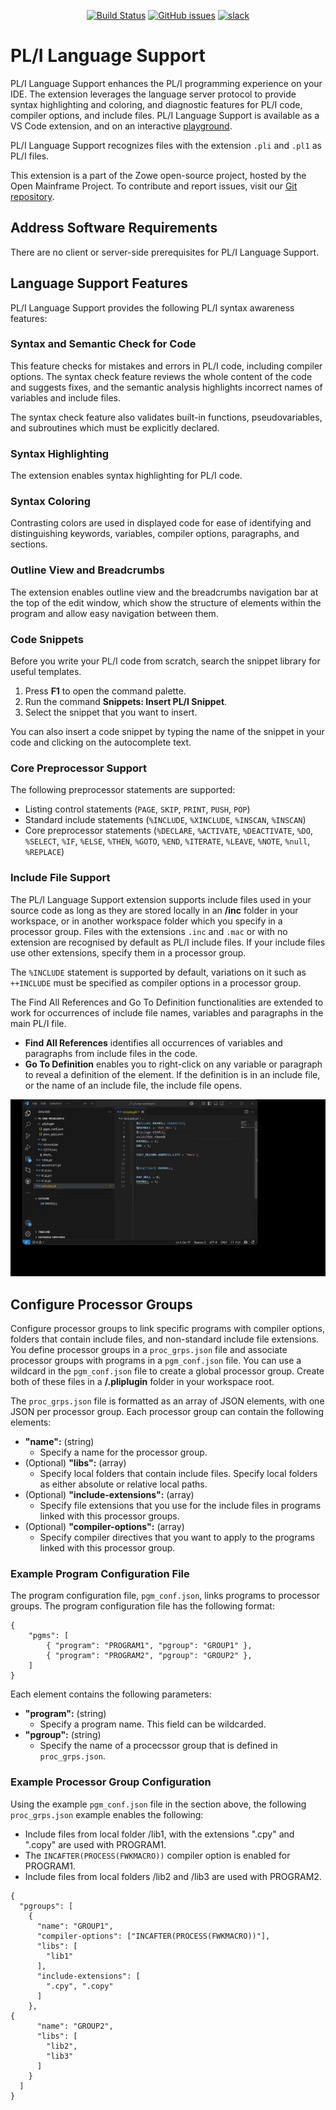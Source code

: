 <div id="header" align="center">

[![Build Status](https://github.com/zowe/zowe-pli-language-support/actions/workflows/build.yml/badge.svg)](https://github.com/zowe/zowe-pli-language-support/actions/workflows/build.yml)
[![GitHub issues](https://img.shields.io/github/issues-raw/zowe/zowe-pli-language-support)](https://github.com/zowe/zowe-pli-language-support/issues)
[![slack](https://img.shields.io/badge/chat-on%20Slack-blue)](https://join.slack.com/t/che4z/shared_invite/zt-37ewynplx-wCoabaIDxN6Ofm4_XBinZA)

</div>

# PL/I Language Support

PL/I Language Support enhances the PL/I programming experience on your IDE. The extension leverages the language server protocol to provide syntax highlighting and coloring, and diagnostic features for PL/I code, compiler options, and include files. PL/I Language Support is available as a VS Code extension, and on an interactive [playground](https://zowe.github.io/zowe-pli-language-support/).

PL/I Language Support recognizes files with the extension `.pli` and `.pl1` as PL/I files.

This extension is a part of the Zowe open-source project, hosted by the Open Mainframe Project. To contribute and report issues, visit our [Git repository](https://github.com/zowe/zowe-pli-language-support).


## Address Software Requirements
    
There are no client or server-side prerequisites for PL/I Language Support.

## Language Support Features

PL/I Language Support provides the following PL/I syntax awareness features:

### Syntax and Semantic Check for Code
This feature checks for mistakes and errors in PL/I code, including compiler options. The syntax check feature reviews the whole content of the code and suggests fixes, and the semantic analysis highlights incorrect names of variables and include files.

The syntax check feature also validates built-in functions, pseudovariables, and subroutines which must be explicitly declared.

### Syntax Highlighting
The extension enables syntax highlighting for PL/I code.

### Syntax Coloring
Contrasting colors are used in displayed code for ease of identifying and distinguishing keywords, variables, compiler options, paragraphs, and sections.

### Outline View and Breadcrumbs
The extension enables outline view and the breadcrumbs navigation bar at the top of the edit window, which show the structure of elements within the program and allow easy navigation between them.

### Code Snippets
Before you write your PL/I code from scratch, search the snippet library for useful templates.

1. Press **F1** to open the command palette.
2. Run the command **Snippets: Insert PL/I Snippet**.
3. Select the snippet that you want to insert.

You can also insert a code snippet by typing the name of the snippet in your code and clicking on the autocomplete text.

### Core Preprocessor Support

The following preprocessor statements are supported:

* Listing control statements (`PAGE`, `SKIP`, `PRINT`, `PUSH`, `POP`)
* Standard include statements (`%INCLUDE`, `%XINCLUDE`, `%INSCAN`, `%INSCAN`)
* Core preprocessor statements (`%DECLARE`, `%ACTIVATE`, `%DEACTIVATE`, `%DO`, `%SELECT`, `%IF`, `%ELSE`, `%THEN`, `%GOTO`, `%END`, `%ITERATE`, `%LEAVE`, `%NOTE`, `%null`, `%REPLACE`)

### Include File Support

The PL/I Language Support extension supports include files used in your source code as long as they are stored locally in an **/inc** folder in your workspace, or in another workspace folder which you specify in a processor group. Files with the extensions `.inc` and `.mac` or with no extension are recognised by default as PL/I include files. If your include files use other extensions, specify them in a processor group. 

The `%INCLUDE` statement is supported by default, variations on it such as `++INCLUDE` must be specified as compiler options in a processor group.

The Find All References and Go To Definition functionalities are extended to work for occurrences of include file names, variables and paragraphs in the main PL/I file.

* **Find All References** identifies all occurrences of variables and paragraphs from include files in the code.
* **Go To Definition** enables you to right-click on any variable or paragraph to reveal a definition of the element. If the definition is in an include file, or the name of an include file, the include file opens.

![Animated gif showing the Go To Definition functionality on a PL/I include file and a variable defined in that file](https://github.com/zowe/zowe-pli-language-support/blob/main/img/include.gif?raw=true)  

## Configure Processor Groups

Configure processor groups to link specific programs with compiler options, folders that contain include files, and non-standard include file extensions. You define processor groups in a `proc_grps.json` file and associate processor groups with programs in a `pgm_conf.json` file. You can use a wildcard in the `pgm_conf.json` file to create a global processor group. Create both of these files in a **/.pliplugin** folder in your workspace root.

The `proc_grps.json` file is formatted as an array of JSON elements, with one JSON per processor group. Each processor group can contain the following elements:

- **"name":** (string)  
    - Specify a name for the processor group.
- (Optional) **"libs":** (array)  
    - Specify local folders that contain include files. Specify local folders as either absolute or relative local paths.
- (Optional) **"include-extensions":** (array)  
    - Specify file extensions that you use for the include files in programs linked with this processor groups.
- (Optional) **"compiler-options":** (array)  
    - Specify compiler directives that you want to apply to the programs linked with this processor group. 

### Example Program Configuration File

The program configuration file, `pgm_conf.json`, links programs to processor groups. The program configuration file has the following format:

```
{
    "pgms": [
        { "program": "PROGRAM1", "pgroup": "GROUP1" },
        { "program": "PROGRAM2", "pgroup": "GROUP2" },
    ]
}
```

Each element contains the following parameters:

- **"program":** (string)
    - Specify a program name. This field can be wildcarded.
- **"pgroup":** (string)
    - Specify the name of a procecssor group that is defined in `proc_grps.json`.

### Example Processor Group Configuration

Using the example `pgm_conf.json` file in the section above, the following `proc_grps.json` example enables the following:

- Include files from local folder /lib1, with the extensions ".cpy" and ".copy" are used with PROGRAM1.
- The `INCAFTER(PROCESS(FWKMACRO))` compiler option is enabled for PROGRAM1.
- Include files from local folders /lib2 and /lib3 are used with PROGRAM2.

```
{
  "pgroups": [
    {
      "name": "GROUP1",
      "compiler-options": ["INCAFTER(PROCESS(FWKMACRO))"],
      "libs": [
        "lib1"
      ],
      "include-extensions": [
        ".cpy", ".copy"
      ]
    },
{
      "name": "GROUP2",
      "libs": [
        "lib2",
        "lib3"
      ]
    }
  ]
}
```
